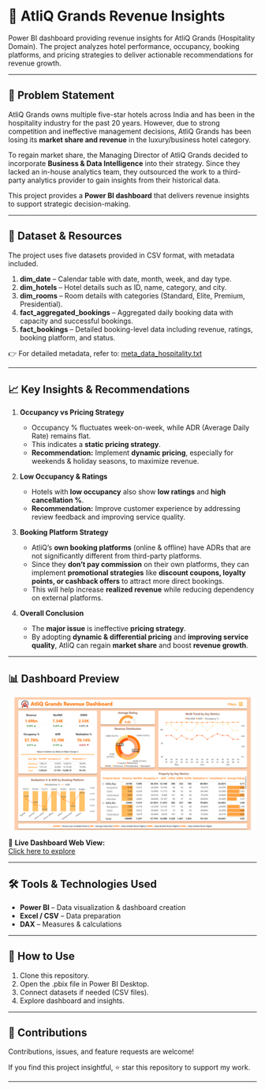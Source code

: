 # 🏨 AtliQ Grands Revenue Insights  

Power BI dashboard providing revenue insights for AtliQ Grands (Hospitality Domain). The project analyzes hotel performance, occupancy, booking platforms, and pricing strategies to deliver actionable recommendations for revenue growth.  

---

## 📌 Problem Statement  
AtliQ Grands owns multiple five-star hotels across India and has been in the hospitality industry for the past 20 years. However, due to strong competition and ineffective management decisions, AtliQ Grands has been losing its **market share and revenue** in the luxury/business hotel category.  

To regain market share, the Managing Director of AtliQ Grands decided to incorporate **Business & Data Intelligence** into their strategy. Since they lacked an in-house analytics team, they outsourced the work to a third-party analytics provider to gain insights from their historical data.  

This project provides a **Power BI dashboard** that delivers revenue insights to support strategic decision-making.  

---

## 📂 Dataset & Resources  
The project uses five datasets provided in CSV format, with metadata included.   
1. **dim_date** – Calendar table with date, month, week, and day type.
2. **dim_hotels** – Hotel details such as ID, name, category, and city.
3. **dim_rooms** – Room details with categories (Standard, Elite, Premium, Presidential).  
4. **fact_aggregated_bookings** – Aggregated daily booking data with capacity and successful bookings.  
5. **fact_bookings** – Detailed booking-level data including revenue, ratings, booking platform, and status. 

👉 For detailed metadata, refer to: [meta_data_hospitality.txt](https://github.com/AnshumanB08/Power-BI-Revenue-Insights/blob/main/meta_data_hospitality.txt)  

---

## 📈 Key Insights & Recommendations  

1. **Occupancy vs Pricing Strategy**  
   - Occupancy % fluctuates week-on-week, while ADR (Average Daily Rate) remains flat.  
   - This indicates a **static pricing strategy**.  
   - **Recommendation:** Implement **dynamic pricing**, especially for weekends & holiday seasons, to maximize revenue.  

2. **Low Occupancy & Ratings**  
   - Hotels with **low occupancy** also show **low ratings** and **high cancellation %**.  
   - **Recommendation:** Improve customer experience by addressing review feedback and improving service quality.  

3. **Booking Platform Strategy**  
   - AtliQ’s **own booking platforms** (online & offline) have ADRs that are not significantly different from third-party platforms.  
   - Since they **don’t pay commission** on their own platforms, they can implement **promotional strategies** like **discount coupons, loyalty points, or cashback offers** to attract more direct bookings.  
   - This will help increase **realized revenue** while reducing dependency on external platforms.  

4. **Overall Conclusion**  
   - The **major issue** is ineffective **pricing strategy**.  
   - By adopting **dynamic & differential pricing** and **improving service quality**, AtliQ can regain **market share** and boost **revenue growth**.  

---

## 📊 Dashboard Preview  

![Revenue Dashboard](https://github.com/AnshumanB08/Power-BI-Revenue-Insights/blob/main/Dashboard%20screenshot.png)  

🔗 **Live Dashboard Web View:**  
[Click here to explore](https://app.powerbi.com/view?r=eyJrIjoiMzZkYTFiMjQtYTRjYS00MTY2LWI0YmMtYmNjZjJkZGQ5MGYwIiwidCI6ImM2ZTU0OWIzLTVmNDUtNDAzMi1hYWU5LWQ0MjQ0ZGM1YjJjNCJ9)  

---

## 🛠 Tools & Technologies Used  
- **Power BI** – Data visualization & dashboard creation
- **Excel / CSV** – Data preparation 
- **DAX** – Measures & calculations  

---

## 🚀 How to Use  
1. Clone this repository.
2. Open the .pbix file in Power BI Desktop.
3. Connect datasets if needed (CSV files).
4. Explore dashboard and insights.

---

## 🤝 Contributions 
Contributions, issues, and feature requests are welcome!

If you find this project insightful, ⭐ star this repository to support my work.

---
